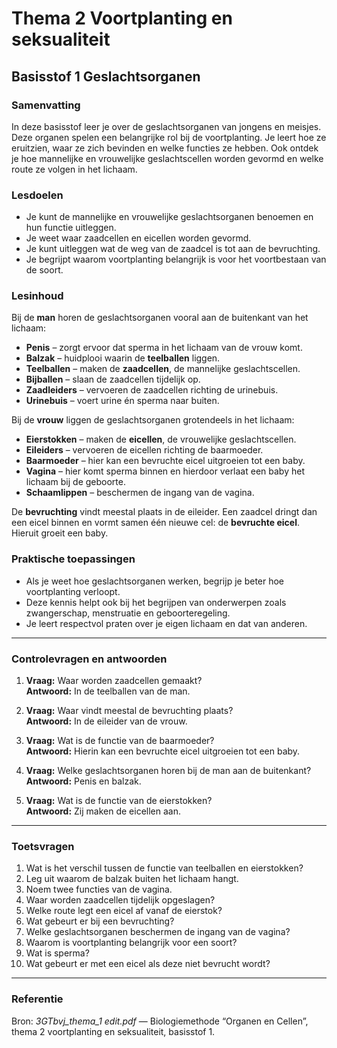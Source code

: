 # Thema 2 Voortplanting en seksualiteit  
## Basisstof 1 Geslachtsorganen  

### Samenvatting
In deze basisstof leer je over de geslachtsorganen van jongens en meisjes. Deze organen spelen een belangrijke rol bij de voortplanting. Je leert hoe ze eruitzien, waar ze zich bevinden en welke functies ze hebben. Ook ontdek je hoe mannelijke en vrouwelijke geslachtscellen worden gevormd en welke route ze volgen in het lichaam.

### Lesdoelen
- Je kunt de mannelijke en vrouwelijke geslachtsorganen benoemen en hun functie uitleggen.  
- Je weet waar zaadcellen en eicellen worden gevormd.  
- Je kunt uitleggen wat de weg van de zaadcel is tot aan de bevruchting.  
- Je begrijpt waarom voortplanting belangrijk is voor het voortbestaan van de soort.  

### Lesinhoud
Bij de **man** horen de geslachtsorganen vooral aan de buitenkant van het lichaam:  
- **Penis** – zorgt ervoor dat sperma in het lichaam van de vrouw komt.  
- **Balzak** – huidplooi waarin de **teelballen** liggen.  
- **Teelballen** – maken de **zaadcellen**, de mannelijke geslachtscellen.  
- **Bijballen** – slaan de zaadcellen tijdelijk op.  
- **Zaadleiders** – vervoeren de zaadcellen richting de urinebuis.  
- **Urinebuis** – voert urine én sperma naar buiten.

Bij de **vrouw** liggen de geslachtsorganen grotendeels in het lichaam:  
- **Eierstokken** – maken de **eicellen**, de vrouwelijke geslachtscellen.  
- **Eileiders** – vervoeren de eicellen richting de baarmoeder.  
- **Baarmoeder** – hier kan een bevruchte eicel uitgroeien tot een baby.  
- **Vagina** – hier komt sperma binnen en hierdoor verlaat een baby het lichaam bij de geboorte.  
- **Schaamlippen** – beschermen de ingang van de vagina.

De **bevruchting** vindt meestal plaats in de eileider. Een zaadcel dringt dan een eicel binnen en vormt samen één nieuwe cel: de **bevruchte eicel**. Hieruit groeit een baby.

### Praktische toepassingen
- Als je weet hoe geslachtsorganen werken, begrijp je beter hoe voortplanting verloopt.  
- Deze kennis helpt ook bij het begrijpen van onderwerpen zoals zwangerschap, menstruatie en geboorteregeling.  
- Je leert respectvol praten over je eigen lichaam en dat van anderen.  

---

### Controlevragen en antwoorden <!-- {"fold":true} -->

1. **Vraag:** Waar worden zaadcellen gemaakt?  
   **Antwoord:** In de teelballen van de man.  

2. **Vraag:** Waar vindt meestal de bevruchting plaats?  
   **Antwoord:** In de eileider van de vrouw.  

3. **Vraag:** Wat is de functie van de baarmoeder?  
   **Antwoord:** Hierin kan een bevruchte eicel uitgroeien tot een baby.  

4. **Vraag:** Welke geslachtsorganen horen bij de man aan de buitenkant?  
   **Antwoord:** Penis en balzak.  

5. **Vraag:** Wat is de functie van de eierstokken?  
   **Antwoord:** Zij maken de eicellen aan.

---

### Toetsvragen

1. Wat is het verschil tussen de functie van teelballen en eierstokken?  
2. Leg uit waarom de balzak buiten het lichaam hangt.  
3. Noem twee functies van de vagina.  
4. Waar worden zaadcellen tijdelijk opgeslagen?  
5. Welke route legt een eicel af vanaf de eierstok?  
6. Wat gebeurt er bij een bevruchting?  
7. Welke geslachtsorganen beschermen de ingang van de vagina?  
8. Waarom is voortplanting belangrijk voor een soort?  
9. Wat is sperma?  
10. Wat gebeurt er met een eicel als deze niet bevrucht wordt?

<!--
Antwoorden toetsvragen:
1. Teelballen maken zaadcellen; eierstokken maken eicellen.  
2. Omdat zaadcellen beter groeien bij een iets lagere temperatuur dan in het lichaam.  
3. Het ontvangen van sperma en de doorgang bij de geboorte.  
4. In de bijballen.  
5. Van eierstok → eileider → baarmoeder.  
6. Een zaadcel dringt een eicel binnen en vormt één nieuwe cel.  
7. De schaamlippen.  
8. Zonder voortplanting sterft een soort uit.  
9. Sperma is een mengsel van zaadcellen en vocht.  
10. De eicel sterft af en verlaat het lichaam via de menstruatie.
-->

---

### Referentie
Bron: *3GTbvj_thema_1 edit.pdf* — Biologiemethode “Organen en Cellen”, thema 2 voortplanting en seksualiteit, basisstof 1.